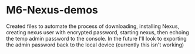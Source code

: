 # M6-Nexus-demos

Created files to automate the process of downloading, installing Nexus, creating nexus user with encrypted password, starting nexus, then echoing the temp admin password to the console. In the future I'll look to exporting the admin password back to the local device (currently this isn't working)
